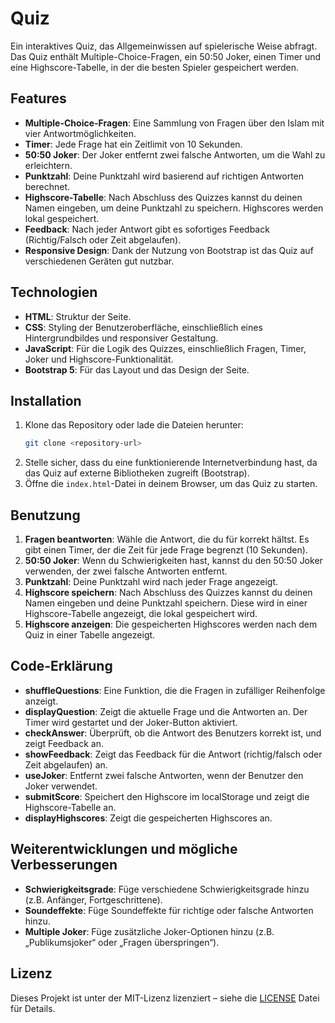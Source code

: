 # Quiz

Ein interaktives Quiz, das Allgemeinwissen auf spielerische Weise abfragt. Das Quiz enthält Multiple-Choice-Fragen, ein 50:50 Joker, einen Timer und eine Highscore-Tabelle, in der die besten Spieler gespeichert werden.

## Features

- **Multiple-Choice-Fragen**: Eine Sammlung von Fragen über den Islam mit vier Antwortmöglichkeiten.
- **Timer**: Jede Frage hat ein Zeitlimit von 10 Sekunden.
- **50:50 Joker**: Der Joker entfernt zwei falsche Antworten, um die Wahl zu erleichtern.
- **Punktzahl**: Deine Punktzahl wird basierend auf richtigen Antworten berechnet.
- **Highscore-Tabelle**: Nach Abschluss des Quizzes kannst du deinen Namen eingeben, um deine Punktzahl zu speichern. Highscores werden lokal gespeichert.
- **Feedback**: Nach jeder Antwort gibt es sofortiges Feedback (Richtig/Falsch oder Zeit abgelaufen).
- **Responsive Design**: Dank der Nutzung von Bootstrap ist das Quiz auf verschiedenen Geräten gut nutzbar.

## Technologien

- **HTML**: Struktur der Seite.
- **CSS**: Styling der Benutzeroberfläche, einschließlich eines Hintergrundbildes und responsiver Gestaltung.
- **JavaScript**: Für die Logik des Quizzes, einschließlich Fragen, Timer, Joker und Highscore-Funktionalität.
- **Bootstrap 5**: Für das Layout und das Design der Seite.

## Installation

1. Klone das Repository oder lade die Dateien herunter:
   ```bash
   git clone <repository-url>
   ```
2. Stelle sicher, dass du eine funktionierende Internetverbindung hast, da das Quiz auf externe Bibliotheken zugreift (Bootstrap).
3. Öffne die `index.html`-Datei in deinem Browser, um das Quiz zu starten.

## Benutzung

1. **Fragen beantworten**: Wähle die Antwort, die du für korrekt hältst. Es gibt einen Timer, der die Zeit für jede Frage begrenzt (10 Sekunden).
2. **50:50 Joker**: Wenn du Schwierigkeiten hast, kannst du den 50:50 Joker verwenden, der zwei falsche Antworten entfernt.
3. **Punktzahl**: Deine Punktzahl wird nach jeder Frage angezeigt.
4. **Highscore speichern**: Nach Abschluss des Quizzes kannst du deinen Namen eingeben und deine Punktzahl speichern. Diese wird in einer Highscore-Tabelle angezeigt, die lokal gespeichert wird.
5. **Highscore anzeigen**: Die gespeicherten Highscores werden nach dem Quiz in einer Tabelle angezeigt.

## Code-Erklärung

- **shuffleQuestions**: Eine Funktion, die die Fragen in zufälliger Reihenfolge anzeigt.
- **displayQuestion**: Zeigt die aktuelle Frage und die Antworten an. Der Timer wird gestartet und der Joker-Button aktiviert.
- **checkAnswer**: Überprüft, ob die Antwort des Benutzers korrekt ist, und zeigt Feedback an.
- **showFeedback**: Zeigt das Feedback für die Antwort (richtig/falsch oder Zeit abgelaufen) an.
- **useJoker**: Entfernt zwei falsche Antworten, wenn der Benutzer den Joker verwendet.
- **submitScore**: Speichert den Highscore im localStorage und zeigt die Highscore-Tabelle an.
- **displayHighscores**: Zeigt die gespeicherten Highscores an.

## Weiterentwicklungen und mögliche Verbesserungen

- **Schwierigkeitsgrade**: Füge verschiedene Schwierigkeitsgrade hinzu (z.B. Anfänger, Fortgeschrittene).
- **Soundeffekte**: Füge Soundeffekte für richtige oder falsche Antworten hinzu.
- **Multiple Joker**: Füge zusätzliche Joker-Optionen hinzu (z.B. „Publikumsjoker“ oder „Fragen überspringen“).

## Lizenz

Dieses Projekt ist unter der MIT-Lizenz lizenziert – siehe die [LICENSE](LICENSE) Datei für Details.
